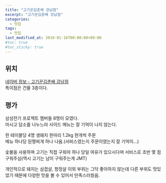 ```yaml
---
title: "고기꾼김춘배 강남점"
excerpt: "고기꾼김춘배 강남점"
categories: 
  - 맛집
tags: 
  - 맛집
last_modified_at: 2019-01-16T00:00:00+09:00
#toc: true
#toc_sticky: true
---
```


## 위치
[네이버 정보 - 고기꾼김춘배 강남점](https://store.naver.com/restaurants/detail?id=37837518 "네이버 정보 - 고기꾼김춘배 강남점")  
특이점은 건물 3층이다.

## 평가
삼성전기 프로젝트 멤버들 8명이 모였다.  
마시고 담소를 나누느라 사이드 메뉴는 잘 기억이 나지 않는다.  

한 테이블당 4명 생돼지 한마리 1.2kg 한개씩 주문  
메뉴 하나당 된짱찌개 하나 나옴.(서비스였는지 주문이였는지 잘 기억이...)  

숯불을 사용하며 고기는 직접 구워야 하나 당일 여유가 있으시다며 서비스로 초반 몇 점 구워주심(역시 고기는 남이 구워주는게 JMT)  

개인적으로 돼지는 삼겹살, 항정살 이외 부위는 그닥 좋아하지 않는데 다른 부위도 맛있었기 때문에 다양한 맛을 볼 수 있어서 만족스러웠음.
